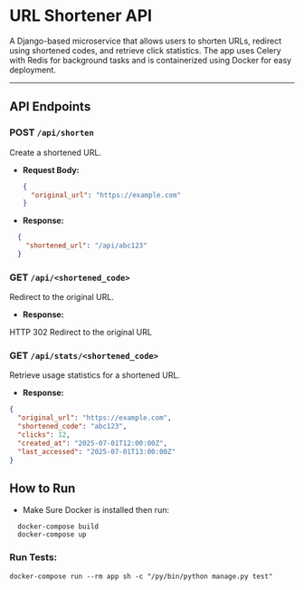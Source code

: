 # URL Shortener API

A Django-based microservice that allows users to shorten URLs, redirect using shortened codes, and retrieve click statistics. The app uses Celery with Redis for background tasks and is containerized using Docker for easy deployment.

---

## API Endpoints

### POST `/api/shorten`
  Create a shortened URL.

  - **Request Body:**
    ```json
    {
      "original_url": "https://example.com"
    }
    ```

  - **Response:**
  ```json
    {
      "shortened_url": "/api/abc123"
    }
  ```

### GET `/api/<shortened_code>`
  Redirect to the original URL.

  - **Response:**

  HTTP 302 Redirect to the original URL

### GET `/api/stats/<shortened_code>`
  Retrieve usage statistics for a shortened URL.

  - **Response:**
  ```json
  {
    "original_url": "https://example.com",
    "shortened_code": "abc123",
    "clicks": 12,
    "created_at": "2025-07-01T12:00:00Z",
    "last_accessed": "2025-07-01T13:00:00Z"
  }
  ```

## How to Run
  - Make Sure Docker is installed then run:
  ```code
    docker-compose build
    docker-compose up
  ```

### Run Tests:
  ```docker-compose run --rm app sh -c "/py/bin/python manage.py test"```